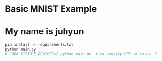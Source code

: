 # Basic MNIST Example
# My name is juhyun
```bash
pip install -r requirements.txt
python main.py
# CUDA_VISIBLE_DEVICES=2 python main.py  # to specify GPU id to ex. 2
```
